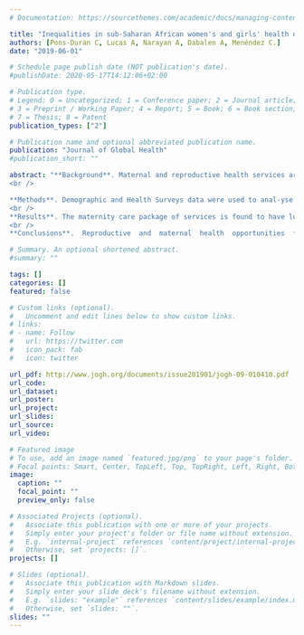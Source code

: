 ```yaml
---
# Documentation: https://sourcethemes.com/academic/docs/managing-content/

title: "Inequalities in sub-Saharan African women's and girls' health opportunities and outcomes: evidence from the Demographic and Health Surveys"
authors: [Pons-Duran C, Lucas A, Narayan A, Dabalen A, Menéndez C.]
date: "2019-06-01"

# Schedule page publish date (NOT publication's date).
#publishDate: 2020-05-17T14:12:06+02:00

# Publication type.
# Legend: 0 = Uncategorized; 1 = Conference paper; 2 = Journal article;
# 3 = Preprint / Working Paper; 4 = Report; 5 = Book; 6 = Book section;
# 7 = Thesis; 8 = Patent
publication_types: ["2"]

# Publication name and optional abbreviated publication name.
publication: "Journal of Global Health"
#publication_short: ""

abstract: "**Background**. Maternal and reproductive health services are far from universalization and important gaps exist in their distribution across groups of women in sub-Saharan Africa (SSA). The aim of this study is to determine the magnitude of this unequal distribution of maternal and reproductive health-related opportunities and outcomes and to identify the major sources of inequality.   <br />
<br />

**Methods**. Demographic and Health Surveys data were used to anal-yse 15 opportunities for women of reproductive age (15-49), pregnant women and older adolescent girls (15-19), across 29 SSA countries. The tool employed is the Human Opportunity Index (HOI), a com-posite indicator that combines the availability of an opportunity (the coverage rate) with a measure of how equitably it is distributed among groups of women with different characteristics (or circumstances). De-compositions are used to assess the contribution of each individual cir-cumstance to inequality.   <br />
<br />
**Results**. The maternity care package of services is found to have low-est average HOI (26%), while exclusive breastfeeding among children aged 0-6 months has the highest HOI (77%). The other indicators show low HOIs, sometimes lower than 50%, indicating low coverage and/or high inequality. Wealth, education and area of residence are the main contributors to inequality for women of reproductive age. Among ad-olescent girls, marital status is the major contributor.   <br />
<br />
**Conclusions**.  Reproductive  and  maternal  health  opportunities  for  women in SSA are scarce and far from reaching the global goals set by the post 2015 agenda. Further progress in improving women’s and ad-olescents’ health and well-being can only be achieved by a strong ex-pansion of coverage to produce a more equitable and efficient distribu-tion of health care. Failure to do so will compromise the likelihood of achieving the post-2015 Sustainable Development Goals (SDG). New metrics such as the HOI allows better understanding of the nature of challenges to achieving equity in perinatal and reproductive health, and offers a tool for monitoring progress in implementing a strong equity agenda as a part of the SDG initiative."

# Summary. An optional shortened abstract.
#summary: ""

tags: []
categories: []
featured: false

# Custom links (optional).
#   Uncomment and edit lines below to show custom links.
# links:
# - name: Follow
#   url: https://twitter.com
#   icon_pack: fab
#   icon: twitter

url_pdf: http://www.jogh.org/documents/issue201901/jogh-09-010410.pdf
url_code:
url_dataset:
url_poster:
url_project:
url_slides:
url_source:
url_video:

# Featured image
# To use, add an image named `featured.jpg/png` to your page's folder.
# Focal points: Smart, Center, TopLeft, Top, TopRight, Left, Right, BottomLeft, Bottom, BottomRight.
image:
  caption: ""
  focal_point: ""
  preview_only: false

# Associated Projects (optional).
#   Associate this publication with one or more of your projects.
#   Simply enter your project's folder or file name without extension.
#   E.g. `internal-project` references `content/project/internal-project/index.md`.
#   Otherwise, set `projects: []`.
projects: []

# Slides (optional).
#   Associate this publication with Markdown slides.
#   Simply enter your slide deck's filename without extension.
#   E.g. `slides: "example"` references `content/slides/example/index.md`.
#   Otherwise, set `slides: ""`.
slides: ""
---
```

